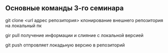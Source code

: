 ## Основные команды 3-го семинара

git clone <url адрес репозитория> клонирование внешнего репозитория на локальный пк

gir pull получение информации и слияние с локальной версией

git push отпровляет локадьную версию в репозиторий